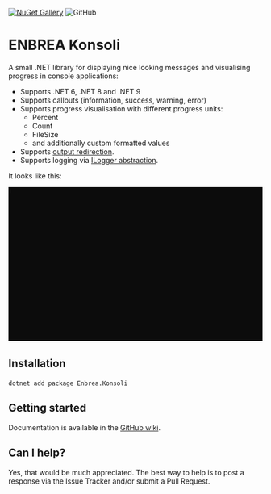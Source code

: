 [![NuGet Gallery](https://img.shields.io/badge/NuGet%20Gallery-enbrea.konsoli-blue.svg)](https://www.nuget.org/packages/Enbrea.Konsoli/)
![GitHub](https://img.shields.io/github/license/enbrea/enbrea.konsoli)

# ENBREA Konsoli

A small .NET library for displaying nice looking messages and visualising progress in console applications:

+ Supports .NET 6, .NET 8 and .NET 9
+ Supports callouts (information, success, warning, error)
+ Supports progress visualisation with different progress units:
  + Percent
  + Count
  + FileSize
  + and additionally custom formatted values
+ Supports [output redirection](https://learn.microsoft.com/en-us/dotnet/api/Console.isoutputredirected).
+ Supports logging via [ILogger abstraction](https://learn.microsoft.com/en-us/dotnet/api/microsoft.extensions.logging.ilogger).

It looks like this:

![GIF Animation: ENBREA Konsoli in action](img/screenshots/readme-animation.gif)

## Installation

```
dotnet add package Enbrea.Konsoli
```

## Getting started

Documentation is available in the [GitHub wiki](https://github.com/enbrea/enbrea.konsoli/wiki).

## Can I help?

Yes, that would be much appreciated. The best way to help is to post a response via the Issue Tracker and/or submit a Pull Request.
